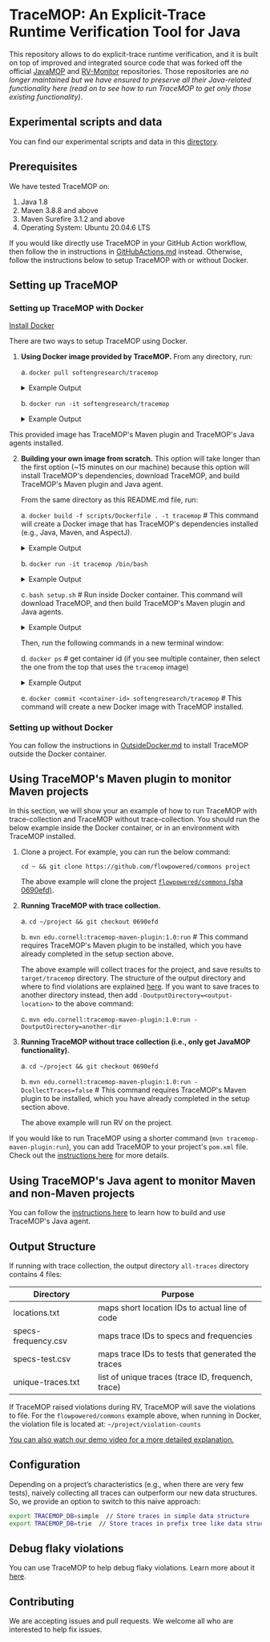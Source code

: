 # TraceMOP: An Explicit-Trace Runtime Verification Tool for Java

This repository allows to do explicit-trace runtime verification, and it is built on top of improved and integrated source code that was forked off the official [JavaMOP](https://github.com/runtimeverification/javamop) and [RV-Monitor](https://github.com/runtimeverification/rv-monitor) repositories. Those repositories are *no longer maintained but we have ensured to preserve all their Java-related functionality here (read on to see how to run TraceMOP to get only those existing functionality)*.

## Experimental scripts and data

You can find our experimental scripts and data in this [directory](experiments).

## Prerequisites

We have tested TraceMOP on:

1. Java 1.8
2. Maven 3.8.8 and above
3. Maven Surefire 3.1.2 and above
4. Operating System: Ubuntu 20.04.6 LTS

If you would like directly use TraceMOP in your GitHub Action workflow, then follow the in instructions in [GitHubActions.md](docs/GitHubActions.md) instead.
Otherwise, follow the instructions below to setup TraceMOP with or without Docker.

## Setting up TraceMOP

### Setting up TraceMOP with Docker

[Install Docker](https://docs.docker.com/get-started/get-docker/)

There are two ways to setup TraceMOP using Docker.

1. **Using Docker image provided by TraceMOP.** From any directory, run:

   a. `docker pull softengresearch/tracemop`
   
   <details>
     <summary>Example Output</summary>
      
      ```
      Using default tag: latest
      latest: Pulling from softengresearch/tracemop
      3c67549075b6: Pull complete
      2709eb233a65: Pull complete
      eb812c018a94: Pull complete
      4f4fb700ef54: Pull complete
      576edd3b2a6b: Pull complete
      78c11a51b319: Pull complete
      0e7657b93c61: Pull complete
      8cada9ec2edc: Pull complete
      Digest: sha256:13bfc3191ee33486b23706b9947f879715e4c7dfefe5864c4a6264ee5f807f68
      Status: Downloaded newer image for softengresearch/tracemop:latest
      docker.io/softengresearch/tracemop:latest
      ```
   </details>

   b. `docker run -it softengresearch/tracemop`

   <details>
     <summary>Example Output</summary>
      
      ```
      To run a command as administrator (user "root"), use "sudo <command>".
      See "man sudo_root" for details.

      tracemop@aa9aed9b5592:~$
      ```
   </details>

This provided image has TraceMOP's Maven plugin and TraceMOP's Java agents installed.

2. **Building your own image from scratch.** This option will take longer than the first option (~15 minutes on our machine) because this option will install TraceMOP's dependencies, download TraceMOP, and build TraceMOP's Maven plugin and Java agent. 

   From the same directory as this README.md file, run:

   a. `docker build -f scripts/Dockerfile . -t tracemop`  # This command will create a Docker image that has TraceMOP's dependencies installed (e.g., Java, Maven, and AspectJ).
   
   <details>
     <summary>Example Output</summary>
      
      ```
      [+] Building 193.8s (13/13) FINISHED                                                                                                                                                                  docker:default
      => [internal] load build definition from Dockerfile                                                                                                                                                            0.0s
      => => transferring dockerfile: 2.79kB                                                                                                                                                                          0.0s
      => [internal] load metadata for docker.io/library/ubuntu:20.04                                                                                                                                                 1.0s
      => [auth] library/ubuntu:pull token for registry-1.docker.io                                                                                                                                                   0.0s
      => [internal] load .dockerignore                                                                                                                                                                               0.0s
      => => transferring context: 2B                                                                                                                                                                                 0.0s
      => [1/7] FROM docker.io/library/ubuntu:20.04@sha256:8e5c4f0285ecbb4ead070431d29b576a530d3166df73ec44affc1cd27555141b                                                                                           2.3s
      ...
      => [2/7] RUN   apt-get update &&   apt-get install -y software-properties-common &&   apt-get install -y git &&   apt-get update &&   apt-get install -y python3 python3-pip python-is-python3 &&   rm -rf   175.3s
      => [3/7] RUN useradd -ms /bin/bash -c "tracemop" tracemop && echo "tracemop:docker" | chpasswd && adduser tracemop sudo                                                                                        0.6s
      => [4/7] WORKDIR /home/tracemop/                                                                                                                                                                               0.3s
      => [5/7] RUN   wget http://mirrors.ibiblio.org/apache/maven/maven-3/3.8.8/binaries/apache-maven-3.8.8-bin.tar.gz &&   tar -xzf apache-maven-3.8.8-bin.tar.gz && mv apache-maven-3.8.8/ apache-maven/ &&   rm   2.9s
      => [6/7] RUN   cd /home/tracemop &&   wget https://github.com/async-profiler/async-profiler/releases/download/v2.9/async-profiler-2.9-linux-x64.tar.gz &&   tar xf async-profiler-2.9-linux-x64.tar.gz &&   r  1.1s
      => [7/7] COPY --chown=tracemop:tracemop scripts/setup.sh /home/tracemop/setup.sh                                                                                                                               0.1s
      => exporting to image                                                                                                                                                                                          9.9s
      => => exporting layers                                                                                                                                                                                         9.9s
      => => writing image sha256:7bf4db813c720a66f8a341ee953c9e1be42d30bf36e3f5383fa91b2153b910a4
      ```
   </details>

   b. `docker run -it tracemop /bin/bash`

   <details>
      <summary>Example Output</summary>
      
      ```
      To run a command as administrator (user "root"), use "sudo <command>".
      See "man sudo_root" for details.

      tracemop@b664e9fb97ab:~$
      ```
   </details>

   c. `bash setup.sh`  # Run inside Docker container. This command will download TraceMOP, and then build TraceMOP's Maven plugin and Java agents.
   
   <details>
      <summary>Example Output</summary>
   
      ```
      Cloning tracemop repository
      ~ ~
      Cloning into 'tracemop'...
      remote: Enumerating objects: 16507, done.
      ...
      .: [jar, cmf, ./output3519887151673394903/agent-jar6926975155458846089/META-INF/MANIFEST.MF, no-track-no-stats-agent.jar, -C, ./output3519887151673394903/agent-jar6926975155458846089, .]
      no-track-no-stats-agent.jar is generated.
      ~
      ```
   </details>

   Then, run the following commands in a new terminal window:

   d. `docker ps`  # get container id (if you see multiple container, then select the one from the top that uses the `tracemop` image)
   
    <details>
      <summary>Example Output</summary>
   
      ```
      CONTAINER ID   IMAGE      COMMAND       CREATED          STATUS          PORTS     NAMES
      47ad99b6e118   tracemop   "/bin/bash"   13 minutes ago   Up 13 minutes             nice_mcnulty
      ```
   </details>

   e. `docker commit <container-id> softengresearch/tracemop`  # This command will create a new Docker image with TraceMOP installed.

### Setting up without Docker

You can follow the instructions in [OutsideDocker.md](docs/OutsideDocker.md) to install TraceMOP outside the Docker container.

## Using TraceMOP's Maven plugin to monitor Maven projects

In this section, we will show your an example of how to run TraceMOP with trace-collection and TraceMOP without trace-collection. You should run the below example inside the Docker container, or in an environment with TraceMOP installed.

1. Clone a project. For example, you can run the below command:

   `cd ~ && git clone https://github.com/flowpowered/commons project`

   The above example will clone the project [`flowpowered/commons` (sha 0690efd)](https://github.com/flowpowered/commons/tree/0690efd).

2. **Running TraceMOP with trace collection.**

   a. `cd ~/project && git checkout 0690efd`

   b. `mvn edu.cornell:tracemop-maven-plugin:1.0:run`  # This command requires TraceMOP's Maven plugin to be installed, which you have already completed in the setup section above.

   The above example will collect traces for the project, and save results to `target/tracemop` directory.
   The structure of the output directory and where to find violations are explained [here](#output-structure).
   If you want to save traces to another directory instead, then add `-DoutputDirectory=<output-location>` to the above command:

   c. `mvn edu.cornell:tracemop-maven-plugin:1.0:run -DoutputDirectory=another-dir`

3. **Running TraceMOP without trace collection (i.e., only get JavaMOP functionality).** 

   a. `cd ~/project && git checkout 0690efd`

   b. `mvn edu.cornell:tracemop-maven-plugin:1.0:run -DcollectTraces=false`  # This command requires TraceMOP's Maven plugin to be installed, which you have already completed in the setup section above.

   The above example will run RV on the project.

If you would like to run TraceMOP using a shorter command (`mvn tracemop-maven-plugin:run`), you can add TraceMOP to your project's `pom.xml` file.
Check out the [instructions here](docs/AddPluginToPom.md) for more details.

## Using TraceMOP's Java agent to monitor Maven and non-Maven projects

You can follow the [instructions here](docs/BuildAgent.md) to learn how to build and use TraceMOP's Java agent.

## Output Structure

If running with trace collection, the output directory `all-traces` directory contains 4 files:

| Directory           | Purpose                                             |
| --------------------| ----------------------------------------------------|
| locations.txt       | maps short location IDs to actual line of code      |
| specs-frequency.csv | maps trace IDs to specs and frequencies             |
| specs-test.csv      | maps trace IDs to tests that generated the traces   |
| unique-traces.txt   | list of unique traces (trace ID, frequench, trace) |

If TraceMOP raised violations during RV, TraceMOP will save the violations to file.
For the `flowpowered/commons` example above, when running in Docker, the violation file is located at: `~/project/violation-counts`

[You can also watch our demo video for a more detailed explanation.](https://youtu.be/xxtUUBlsCJc?feature=shared&t=71)

## Configuration

Depending on a project’s characteristics (e.g., when there are very few tests), naively collecting all traces can outperform our new data structures. So, we provide an option to switch to this naive approach:

```bash
export TRACEMOP_DB=simple  // Store traces in simple data structure
export TRACEMOP_DB=trie  // Store traces in prefix tree like data structure
```

## Debug flaky violations

You can use TraceMOP to help debug flaky violations. Learn more about it [here](docs/FlakyViolations.md).

## Contributing

We are accepting issues and pull requests. We welcome all who are interested to help fix issues.

